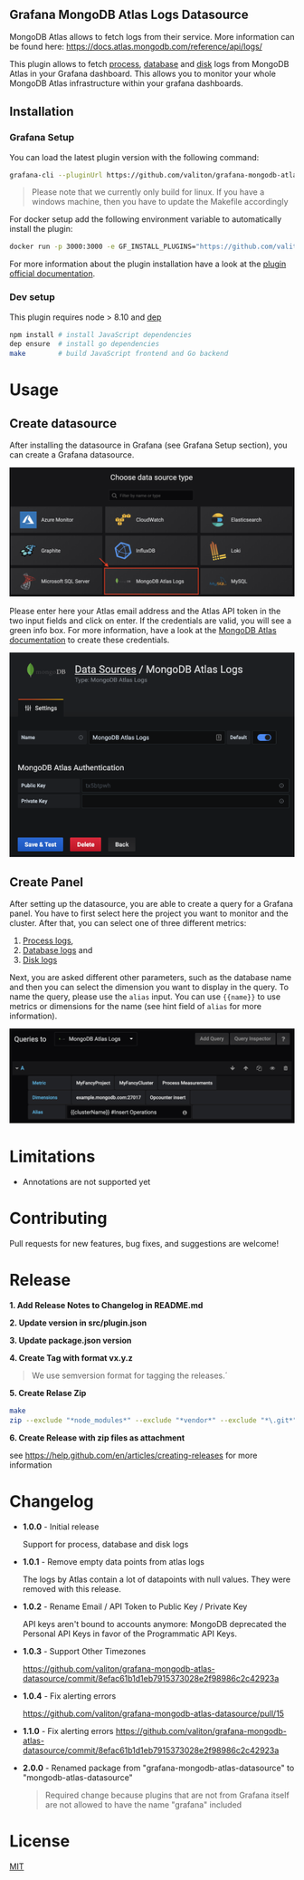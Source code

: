 ## Grafana MongoDB Atlas Logs Datasource

MongoDB Atlas allows to fetch logs from their service. More information can be found here: https://docs.atlas.mongodb.com/reference/api/logs/

This plugin allows to fetch [process](https://docs.atlas.mongodb.com/reference/api/process-measurements/), [database](https://docs.atlas.mongodb.com/reference/api/process-databases-measurements/) and [disk](https://docs.atlas.mongodb.com/reference/api/process-disks-measurements/) logs from MongoDB Atlas in your Grafana dashboard. This allows you to monitor your whole MongoDB Atlas infrastructure within your grafana dashboards.

## Installation

### Grafana Setup

You can load the latest plugin version with the following command:

```bash
grafana-cli --pluginUrl https://github.com/valiton/grafana-mongodb-atlas-datasource/releases/latest/download/grafana-mongodb-atlas-datasource.zip plugins install grafana-mongodb-atlas-datasource
```

> Please note that we currently only build for linux. If you have a windows machine, then you have to update the Makefile accordingly

For docker setup add the following environment variable to automatically install the plugin:

```bash
docker run -p 3000:3000 -e GF_INSTALL_PLUGINS="https://github.com/valiton/grafana-mongodb-atlas-datasource/releases/latest/download/grafana-mongodb-atlas-datasource.zip;mongodb-atlas-datasource" -e "GF_PLUGINS_ALLOW_LOADING_UNSIGNED_PLUGINS=mongodb-atlas-datasource" grafana/grafana
```

For more information about the plugin installation have a look at the [plugin official documentation](https://grafana.com/docs/plugins/installation/).

### Dev setup

This plugin requires node > 8.10 and [dep](https://golang.github.io/dep/docs/installation.html)

```sh
npm install # install JavaScript dependencies
dep ensure  # install go dependencies
make        # build JavaScript frontend and Go backend
```

# Usage

## Create datasource

After installing the datasource in Grafana (see Grafana Setup section), you can create a Grafana datasource.

![Select MongoDB Atlas Logs datasource from list](./screenshots/datasource_list.png)

Please enter here your Atlas email address and the Atlas API token in the two input fields and click on enter. If the credentials are valid, you will see a green info box. For more information, have a look at the [MongoDB Atlas documentation](TBD) to create these credentials.

![Enter your MongoDB Atlas credentials to the form](./screenshots/datasource_setup.png)

## Create Panel

After setting up the datasource, you are able to create a query for a Grafana panel. You have to first select here the project you want to monitor and the cluster. After that, you can select one of three different metrics:

1. [Process logs](https://docs.atlas.mongodb.com/reference/api/process-measurements/),
2. [Database logs](https://docs.atlas.mongodb.com/reference/api/process-databases-measurements/) and
3. [Disk logs](https://docs.atlas.mongodb.com/reference/api/process-disks-measurements/)

Next, you are asked different other parameters, such as the database name and then you can select the dimension you want to display in the query. To name the query, please use the `alias` input. You can use `{{name}}` to use metrics or dimensions for the name (see hint field of `alias` for more information).

![Enter parameters for your MongoDB Atlas Query](./screenshots/query_setup.png)

# Limitations

- Annotations are not supported yet

# Contributing

Pull requests for new features, bug fixes, and suggestions are welcome!

# Release

**1. Add Release Notes to Changelog in README.md**

**2. Update version in src/plugin.json**

**3. Update package.json version**

**4. Create Tag with format vx.y.z**
> We use semversion format for tagging the releases.´

**5. Create Relase Zip**

```bash
make
zip --exclude "*node_modules*" --exclude "*vendor*" --exclude "*\.git*" -r grafana-mongodb-atlas-datasource.zip ./
```

**6. Create Release with zip files as attachment**

see https://help.github.com/en/articles/creating-releases for more information

# Changelog

- **1.0.0** - Initial release

  Support for process, database and disk logs

- **1.0.1** - Remove empty data points from atlas logs

  The logs by Atlas contain a lot of datapoints with null values. They were removed with this release.

- **1.0.2** - Rename Email / API Token to Public Key / Private Key

  API keys aren't bound to accounts anymore: MongoDB deprecated the Personal API Keys in favor of the Programmatic API Keys.

- **1.0.3** - Support Other Timezones
  
  https://github.com/valiton/grafana-mongodb-atlas-datasource/commit/8efac61b1d1eb7915373028e2f98986c2c42923a

- **1.0.4** - Fix alerting errors
  
  https://github.com/valiton/grafana-mongodb-atlas-datasource/pull/15

- **1.1.0** - Fix alerting errors
  https://github.com/valiton/grafana-mongodb-atlas-datasource/commit/8efac61b1d1eb7915373028e2f98986c2c42923a

- **2.0.0** - Renamed package from "grafana-mongodb-atlas-datasource" to "mongodb-atlas-datasource"
  
  > Required change because plugins that are not from Grafana itself are not allowed to have the name "grafana" included

# License

[MIT](./LICENSE.txt)
